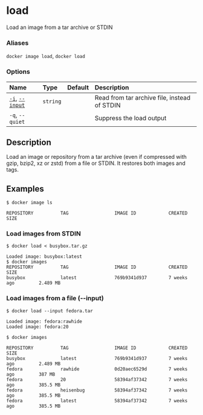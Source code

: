 # load

<!---MARKER_GEN_START-->
Load an image from a tar archive or STDIN

### Aliases

`docker image load`, `docker load`

### Options

| Name                                | Type     | Default | Description                                  |
|:------------------------------------|:---------|:--------|:---------------------------------------------|
| [`-i`](#input), [`--input`](#input) | `string` |         | Read from tar archive file, instead of STDIN |
| `-q`, `--quiet`                     |          |         | Suppress the load output                     |


<!---MARKER_GEN_END-->

## Description

Load an image or repository from a tar archive (even if compressed with gzip,
bzip2, xz or zstd) from a file or STDIN. It restores both images and tags.

## Examples

```console
$ docker image ls

REPOSITORY          TAG                 IMAGE ID            CREATED             SIZE
```

### Load images from STDIN

```console
$ docker load < busybox.tar.gz

Loaded image: busybox:latest
$ docker images
REPOSITORY          TAG                 IMAGE ID            CREATED             SIZE
busybox             latest              769b9341d937        7 weeks ago         2.489 MB
```

### <a name="input"></a> Load images from a file (--input)

```console
$ docker load --input fedora.tar

Loaded image: fedora:rawhide
Loaded image: fedora:20

$ docker images

REPOSITORY          TAG                 IMAGE ID            CREATED             SIZE
busybox             latest              769b9341d937        7 weeks ago         2.489 MB
fedora              rawhide             0d20aec6529d        7 weeks ago         387 MB
fedora              20                  58394af37342        7 weeks ago         385.5 MB
fedora              heisenbug           58394af37342        7 weeks ago         385.5 MB
fedora              latest              58394af37342        7 weeks ago         385.5 MB
```
